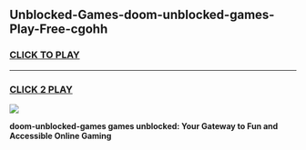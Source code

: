 
## Unblocked-Games-doom-unblocked-games-Play-Free-cgohh
<h3>
<a href="https://premium76.site?title=doom-unblocked-games&ref=15A">CLICK TO PLAY</a></h3>
<hr>

<h3>
<a href="https://premium76.site?title=doom-unblocked-games&ref=15A">CLICK 2 PLAY</a>
  
</h3>

<a href="https://premium76.site?title=doom-unblocked-games&ref=15A"><img src="https://clearcache.store/games.png"></a>


**doom-unblocked-games games unblocked: Your Gateway to Fun and Accessible Online Gaming**
